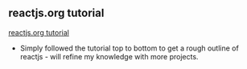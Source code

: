 ## reactjs.org tutorial
[reactjs.org tutorial](https://reactjs.org/tutorial/tutorial.html)
* Simply followed the tutorial top to bottom to get a rough outline of reactjs - will refine my knowledge with more projects.